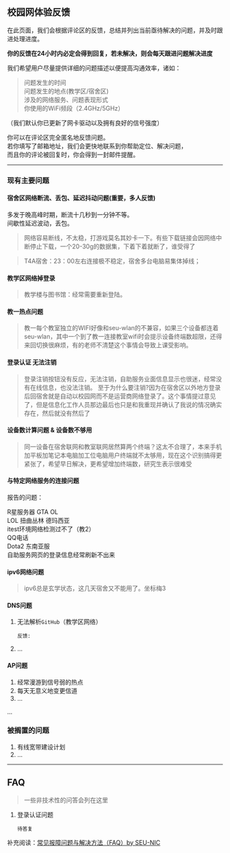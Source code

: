 ## 校园网体验反馈

在此页面，我们会根据评论区的反馈，总结并列出当前亟待解决的问题，并及时跟进处理进度。

**你的反馈在24小时内必定会得到回复，若未解决，则会每天跟进问题解决进度**

我们希望用户尽量提供详细的问题描述以便提高沟通效率，诸如：

> 问题发生的时间  
> 问题发生的地点(教学区/宿舍区)  
> 涉及的网络服务、问题表现形式  
> 你使用的WiFi频段（2.4GHz/5GHz）

（我们默认你已更新了网卡驱动以及拥有良好的信号强度）  

你可以在评论区完全匿名地反馈问题。  
若你填写了邮箱地址，我们会更快地联系到你帮助定位、解决问题，  
而且你的评论被回复时，你会得到一封邮件提醒。

---

### 现有主要问题

#### 宿舍区网络断流、丢包、延迟抖动问题(重要，多人反馈)

多发于晚高峰时期，断流十几秒到一分钟不等。  
间歇性延迟波动，丢包。


> 网络容易断线，不太稳，打游戏莫名其妙卡一下。有些下载链接会因网络中断停止下载，一个20-30g的数据集，下着下着就断了，谁受得了  

> T4A宿舍：23：00左右连接极不稳定，宿舍多台电脑易集体掉线；


#### 教学区网络掉登录

> 教学楼与图书馆：经常需要重新登陆。


#### 教一热点问题

> 教一每个教室独立的WIFI好像和seu-wlan的不兼容，如果三个设备都连着seu-wlan，其中一个到了教一连接教室wifi时会提示设备终端数超限，还得来回切换很麻烦，有的老师不清楚这个事情会导致上课受影响。


#### 登录认证 无法注销

> 登录注销按钮没有反应，无法注销，自助服务业面信息显示也很迷，经常没有在线信息，也没法注销。
至于为什么要注销?因为在宿舍区以外地方登录后回宿舍就是自动以校园网而不是运营商网络登录了。这个事情提过意见了，但是信息化工作人员那边最后也只是和我重现并确认了我说的情况确实存在，然后就没有然后了


#### 设备数计算问题 & 设备数不够用

> 同一设备在宿舍联网和教室联网居然算两个终端？这太不合理了，本来手机加平板加笔记本电脑加工位电脑用户终端就不太够用，现在这个识别搞得更紧张了，希望早日解决，更希望增加终端数，研究生表示很难受


#### 与特定网络服务的连接问题

报告的问题：

R星服务器 GTA OL  
LOL 扭曲丛林 德玛西亚  
itest环境网络检测过不了（教2）  
QQ电话  
Dota2 东南亚服  
自助服务网页的登录信息经常刷新不出来


#### ipv6网络问题

> ipv6总是玄学状态，这几天宿舍又不能用了。坐标梅3


#### DNS问题

1. 无法解析`GitHub`（教学区网络）

   ```
   反馈:

   ```

2. ...

#### AP问题

1. 经常漫游到信号弱的热点
2. 每天无意义地变更信道
3. ...

...

### 被搁置的问题

1. 有线宽带建设计划
2. ...

---

## FAQ

> 一些非技术性的问答会列在这里

1. 登录认证问题
   ```
   待答复
   ```


补充阅读：[常见报障问题与解决方法（FAQ）by SEU-NIC](https://nic.seu.edu.cn/info/1067/1408.htm)

